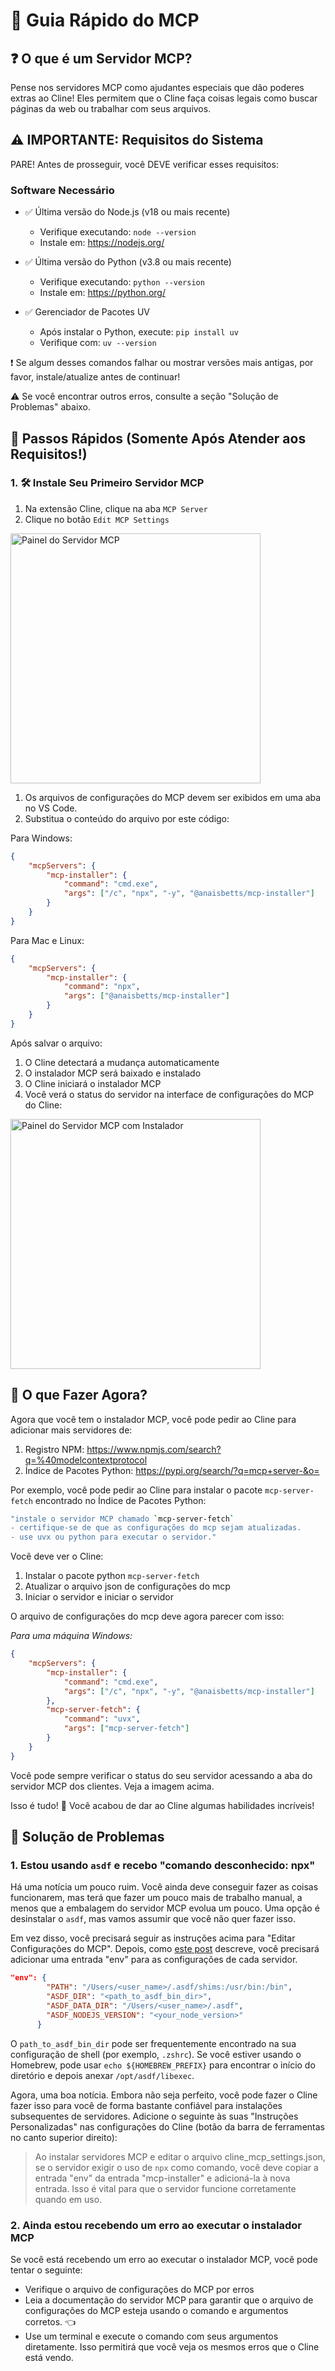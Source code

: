 # 🚀 Guia Rápido do MCP

## ❓ O que é um Servidor MCP?

Pense nos servidores MCP como ajudantes especiais que dão poderes extras ao Cline! Eles permitem que o Cline faça coisas legais como buscar páginas da web ou trabalhar com seus arquivos.

## ⚠️ IMPORTANTE: Requisitos do Sistema

PARE! Antes de prosseguir, você DEVE verificar esses requisitos:

### Software Necessário

-   ✅ Última versão do Node.js (v18 ou mais recente)

    -   Verifique executando: `node --version`
    -   Instale em: <https://nodejs.org/>

-   ✅ Última versão do Python (v3.8 ou mais recente)

    -   Verifique executando: `python --version`
    -   Instale em: <https://python.org/>

-   ✅ Gerenciador de Pacotes UV
    -   Após instalar o Python, execute: `pip install uv`
    -   Verifique com: `uv --version`

❗ Se algum desses comandos falhar ou mostrar versões mais antigas, por favor, instale/atualize antes de continuar!

⚠️ Se você encontrar outros erros, consulte a seção "Solução de Problemas" abaixo.

## 🎯 Passos Rápidos (Somente Após Atender aos Requisitos!)

### 1. 🛠️ Instale Seu Primeiro Servidor MCP

1. Na extensão Cline, clique na aba `MCP Server`
1. Clique no botão `Edit MCP Settings`

 <img src="https://github.com/user-attachments/assets/abf908b1-be98-4894-8dc7-ef3d27943a47" alt="Painel do Servidor MCP" width="400" />

1. Os arquivos de configurações do MCP devem ser exibidos em uma aba no VS Code.
1. Substitua o conteúdo do arquivo por este código:

Para Windows:

```json
{
	"mcpServers": {
		"mcp-installer": {
			"command": "cmd.exe",
			"args": ["/c", "npx", "-y", "@anaisbetts/mcp-installer"]
		}
	}
}
```

Para Mac e Linux:

```json
{
	"mcpServers": {
		"mcp-installer": {
			"command": "npx",
			"args": ["@anaisbetts/mcp-installer"]
		}
	}
}
```

Após salvar o arquivo:

1. O Cline detectará a mudança automaticamente
2. O instalador MCP será baixado e instalado
3. O Cline iniciará o instalador MCP
4. Você verá o status do servidor na interface de configurações do MCP do Cline:

<img src="https://github.com/user-attachments/assets/2abbb3de-e902-4ec2-a5e5-9418ed34684e" alt="Painel do Servidor MCP com Instalador" width="400" />

## 🤔 O que Fazer Agora?

Agora que você tem o instalador MCP, você pode pedir ao Cline para adicionar mais servidores de:

1. Registro NPM: <https://www.npmjs.com/search?q=%40modelcontextprotocol>
2. Índice de Pacotes Python: <https://pypi.org/search/?q=mcp+server-&o=>

Por exemplo, você pode pedir ao Cline para instalar o pacote `mcp-server-fetch` encontrado no Índice de Pacotes Python:

```bash
"instale o servidor MCP chamado `mcp-server-fetch`
- certifique-se de que as configurações do mcp sejam atualizadas.
- use uvx ou python para executar o servidor."
```

Você deve ver o Cline:

1. Instalar o pacote python `mcp-server-fetch`
1. Atualizar o arquivo json de configurações do mcp
1. Iniciar o servidor e iniciar o servidor

O arquivo de configurações do mcp deve agora parecer com isso:

_Para uma máquina Windows:_
```json
{
	"mcpServers": {
		"mcp-installer": {
			"command": "cmd.exe",
			"args": ["/c", "npx", "-y", "@anaisbetts/mcp-installer"]
		},
		"mcp-server-fetch": {
			"command": "uvx",
			"args": ["mcp-server-fetch"]
		}
	}
}
```

Você pode sempre verificar o status do seu servidor acessando a aba do servidor MCP dos clientes. Veja a imagem acima.

Isso é tudo! 🎉 Você acabou de dar ao Cline algumas habilidades incríveis!

## 📝 Solução de Problemas

### 1. Estou usando `asdf` e recebo "comando desconhecido: npx"

Há uma notícia um pouco ruim. Você ainda deve conseguir fazer as coisas funcionarem, mas terá que fazer um pouco mais de trabalho manual, a menos que a embalagem do servidor MCP evolua um pouco. Uma opção é desinstalar o `asdf`, mas vamos assumir que você não quer fazer isso.

Em vez disso, você precisará seguir as instruções acima para "Editar Configurações do MCP". Depois, como [este post](https://dev.to/cojiroooo/mcp-using-node-on-asdf-382n) descreve, você precisará adicionar uma entrada "env" para as configurações de cada servidor.

```json
"env": {
        "PATH": "/Users/<user_name>/.asdf/shims:/usr/bin:/bin",
        "ASDF_DIR": "<path_to_asdf_bin_dir>",
        "ASDF_DATA_DIR": "/Users/<user_name>/.asdf",
        "ASDF_NODEJS_VERSION": "<your_node_version>"
      }
```

O `path_to_asdf_bin_dir` pode ser frequentemente encontrado na sua configuração de shell (por exemplo, `.zshrc`). Se você estiver usando o Homebrew, pode usar `echo ${HOMEBREW_PREFIX}` para encontrar o início do diretório e depois anexar `/opt/asdf/libexec`.

Agora, uma boa notícia. Embora não seja perfeito, você pode fazer o Cline fazer isso para você de forma bastante confiável para instalações subsequentes de servidores. Adicione o seguinte às suas "Instruções Personalizadas" nas configurações do Cline (botão da barra de ferramentas no canto superior direito):

> Ao instalar servidores MCP e editar o arquivo cline_mcp_settings.json, se o servidor exigir o uso de `npx` como comando, você deve copiar a entrada "env" da entrada "mcp-installer" e adicioná-la à nova entrada. Isso é vital para que o servidor funcione corretamente quando em uso.

### 2. Ainda estou recebendo um erro ao executar o instalador MCP

Se você está recebendo um erro ao executar o instalador MCP, você pode tentar o seguinte:

-   Verifique o arquivo de configurações do MCP por erros
-   Leia a documentação do servidor MCP para garantir que o arquivo de configurações do MCP esteja usando o comando e argumentos corretos. 👈
-   Use um terminal e execute o comando com seus argumentos diretamente. Isso permitirá que você veja os mesmos erros que o Cline está vendo.
